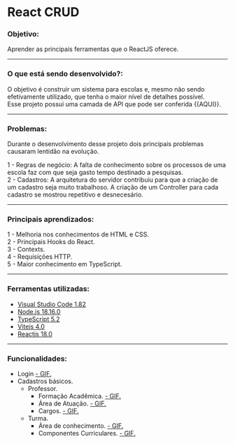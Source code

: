 <h1>React CRUD</h1>

<h3>Objetivo:</h3>
Aprender as principais ferramentas que o ReactJS oferece.

------------
<h3>O que está sendo desenvolvido?:</h3>
O objetivo é construir um sistema para escolas e, mesmo não sendo efetivamente utilizado, que tenha o maior nível de detalhes possível.<br>
Esse projeto possui uma camada de API que pode ser conferida {{AQUI}}.

------------
<h3>Problemas:</h3>
Durante o desenvolvimento desse projeto dois principais problemas causaram lentidão na evolução.

1 - Regras de negócio: A falta de conhecimento sobre os processos de uma escola faz com que seja gasto tempo destinado a pesquisas.<br>
2 - Cadastros: A arquitetura do servidor contribuiu para que a criação de um cadastro seja muito trabalhoso. A criação de um Controller para cada cadastro se mostrou repetitivo e desnecesário. 

------------
<h3>Principais aprendizados:</h3>

1 - Melhoria nos conhecimentos de HTML e CSS.<br>
2 - Principais Hooks do React.<br>
3 - Contexts.<br>
4 - Requisições HTTP.<br>
5 - Maior conhecimento em TypeScript.<br>

------------
<h3>Ferramentas utilizadas:</h3>

-  [Visual Studio Code 1.82](https://code.visualstudio.com/ "Visual Studio Code")
-  [Node.js 18.16.0](https://nodejs.org/en "Node.js 18.16.0")
-  [TypeScript 5.2](https://devblogs.microsoft.com/typescript/announcing-typescript-5-2/ "TypeScript 5.2")
-  [Vitejs 4.0](https://vitejs.dev/ "Vitejs 4.0")
-  [Reactjs 18.0](https://pt-br.legacy.reactjs.org/ "Reactjs 18.0")

------------
<h3>Funcionalidades:</h3>

- Login
    [- GIF.](XX "GIF")
- Cadastros básicos.
    - Professor.
        - Formação Acadêmica.
            [- GIF.](https://raw.githubusercontent.com/talesxavier1/Arquivos/main/React%20CRUD/Cadastros%20Gerais%20-%20Professor%20-%20Formação%20Acadêmica.gif "GIF")
        - Área de Atuação.
            [- GIF.](XX "GIF")
        - Cargos.
            [- GIF.](XX "GIF")
    - Turma.
        - Área de conhecimento.
            [- GIF.](XX "GIF")
        - Componentes Curriculares.
            [- GIF.](XX "GIF")
        